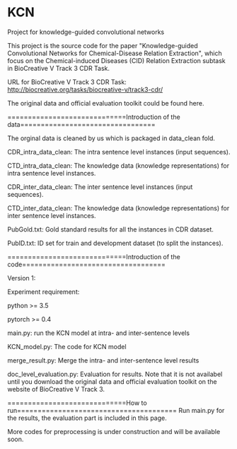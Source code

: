 # KCN
Project for knowledge-guided convolutional networks


This project is the source code for the paper "Knowledge-guided Convolutional Networks for Chemical-Disease Relation Extraction", which focus on the Chemical-induced Diseases (CID) Relation Extraction subtask in BioCreative V Track 3 CDR Task.


URL for BioCreative V Track 3 CDR Task: http://biocreative.org/tasks/biocreative-v/track3-cdr/

The original data and official evaluation toolkit could be found here.


=============================Introduction of the data=================================

The orginal data is cleaned by us which is packaged in data_clean fold.


CDR_intra_data_clean: The intra sentence level instances (input sequences).

CTD_intra_data_clean: The knowledge data (knowledge representations) for intra sentence level instances. 

CDR_inter_data_clean: The inter sentence level instances (input sequences).

CTD_inter_data_clean: The knowledge data (knowledge representations) for inter sentence level instances. 

PubGold.txt: Gold standard results for all the instances in CDR dataset.

PubID.txt: ID set for train and development dataset (to split the instances).


=============================Introduction of the code===================================

Version 1:


Experiment requirement:

python >= 3.5

pytorch >= 0.4


main.py: run the KCN model at intra- and inter-sentence levels

KCN_model.py: The code for KCN model

merge_result.py: Merge the intra- and inter-sentence level results

doc_level_evaluation.py: Evaluation for results. Note that it is not availabel until you download the original data and official evaluation toolkit on the website of BioCreative V Track 3.

=============================How to run=======================================
Run main.py for the results, the evaluation part is included in this page.

More codes for preprocessing is under construction and will be available soon.
